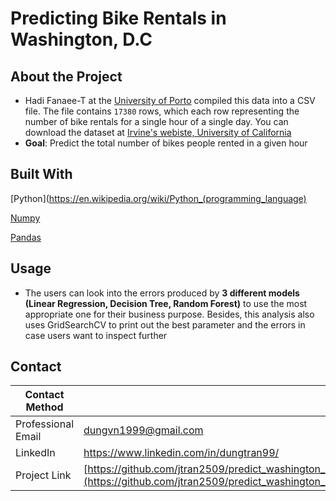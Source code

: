 # Predicting Bike Rentals in Washington, D.C

## About the Project
- Hadi Fanaee-T at the [University of Porto](https://sigarra.up.pt/up/pt/web_base.gera_pagina?p_pagina=home) compiled this data into a CSV file. The file contains `17380` rows, which each row representing the number of bike rentals for a single hour of a single day. You can download the dataset at [Irvine's webiste, University of California](http://archive.ics.uci.edu/ml/datasets/Bike+Sharing+Dataset)
- **Goal**: Predict the total number of bikes people rented in a given hour

## Built With
[Python](https://en.wikipedia.org/wiki/Python_(programming_language)

[Numpy](https://en.wikipedia.org/wiki/NumPy)

[Pandas](https://en.wikipedia.org/wiki/PANDAS)

## Usage
-	The users can look into the errors produced by **3 different models (Linear Regression, Decision Tree, Random Forest)** to use the most appropriate one for their business purpose. Besides, this analysis also uses GridSearchCV to print out the best parameter and the errors in case users want to inspect further

## Contact
| Contact Method | |
| --- | --- |
| Professional Email | dungvn1999@gmail.com |
| LinkedIn | https://www.linkedin.com/in/dungtran99/ |
| Project Link | [https://github.com/jtran2509/predict_washington_bike_rental](https://github.com/jtran2509/predict_washington_bike_rental) 

